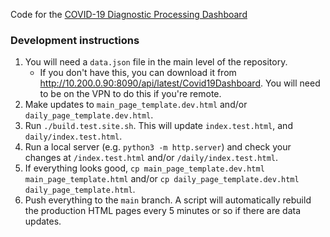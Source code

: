 Code for the [COVID-19 Diagnostic Processing Dashboard](https://covid19-testing.broadinstitute.org/)

### Development instructions
1. You will need a `data.json` file in the main level of the repository.
    - If you don't have this, you can download it from http://10.200.0.90:8090/api/latest/Covid19Dashboard. You will need to be on the VPN to do this if you're remote.
2. Make updates to `main_page_template.dev.html` and/or `daily_page_template.dev.html`.
3. Run `./build.test.site.sh`. This will update `index.test.html`, and `daily/index.test.html`.
4. Run a local server (e.g. `python3 -m http.server`) and check your changes at `/index.test.html` and/or `/daily/index.test.html`.
5. If everything looks good, `cp main_page_template.dev.html main_page_template.html` and/or `cp daily_page_template.dev.html daily_page_template.html`.
6. Push everything to the `main` branch. A script will automatically rebuild the production HTML pages every 5 minutes or so if there are data updates.